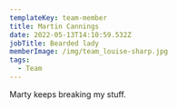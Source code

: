 ```yaml
---
templateKey: team-member
title: Martin Cannings
date: 2022-05-13T14:10:59.532Z
jobTitle: Bearded lady
memberImage: /img/team_louise-sharp.jpg
tags:
  - Team
---
```

Marty keeps breaking my stuff.